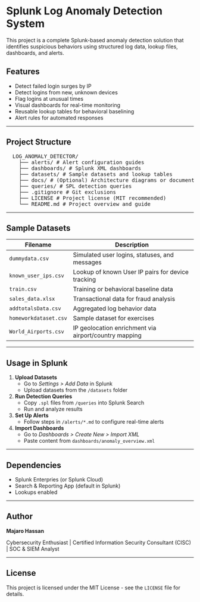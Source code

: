 # Splunk Log Anomaly Detection System
This project is a complete Splunk-based anomaly detection solution that identifies suspicious behaviors using structured log data, lookup files, dashboards, and alerts.

## Features
-  Detect failed login surges by IP
-  Detect logins from new, unknown devices
-  Flag logins at unusual times
-  Visual dashboards for real-time monitoring
-  Reusable lookup tables for behavioral baselining
-  Alert rules for automated responses

---
## Project Structure
<pre>
  LOG_ANOMALY_DETECTOR/
    ├── alerts/ # Alert configuration guides
    ├── dashboards/ # Splunk XML dashboards
    ├── datasets/ # Sample datasets and lookup tables
    ├── docs/ # (Optional) Architecture diagrams or documentation
    ├── queries/ # SPL detection queries
    ├── .gitignore # Git exclusions
    ├── LICENSE # Project license (MIT recommended)
    └── README.md # Project overview and guide
</pre>

---

## Sample Datasets
|  Filename                |  Description                                              |
|--------------------------|-----------------------------------------------------------|
|  `dummydata.csv`         |  Simulated user logins, statuses, and messages            |
|  `known_user_ips.csv`    |  Lookup of known User IP pairs for device tracking        |
|  `train.csv`             |  Training or behavioral baseline data                     |
|  `sales_data.xlsx`       |  Transactional data for fraud analysis                    |
|  `addtotalsData.csv`     |  Aggregated log behavior data                             |
|  `homeworkdataset.csv`   |  Sample dataset for exercises                             |
|  `World_Airports.csv`    |  IP geolocation enrichment via airport/country mapping    |

---

##  Usage in Splunk
1.  **Upload Datasets**
    -  Go to *Settings > Add Data* in Splunk
    -  Upload datasets from the `/datasets` folder
2.  **Run Detection Queries**
    -  Copy `.spl` files from `/queries` into Splunk Search
    -  Run and analyze results
3.  **Set Up Alerts**
    -  Follow steps in `/alerts/*.md` to configure real-time alerts
4.  **Import Dashboards**
    -  Go to *Dashboards > Create New > Import XML*
    -  Paste content from `dashboards/anomaly_overview.xml`

---

##  Dependencies
-  Splunk Enterpries (or Splunk Cloud)
-  Search & Reporting App (default in Splunk)
-  Lookups enabled

---

##  Author
**Majaro Hassan**

Cybersecurity Enthusiast | Certified Information Security Consultant (CISC) | SOC & SIEM Analyst

---

## License
This project is licensed under the MIT License - see the `LICENSE` file for details.
